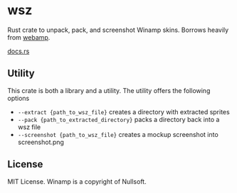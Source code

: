 # wsz

Rust crate to unpack, pack, and screenshot Winamp skins. Borrows heavily from [webamp](https://github.com/captbaritone/webamp/tree/master).

[docs.rs](https://docs.rs/wsz/latest/wsz)

## Utility

This crate is both a library and a utility. The utility offers the following options

 - `--extract {path_to_wsz_file}` creates a directory with extracted sprites
 - `--pack {path_to_extracted_directory}` packs a directory back into a wsz file
 - `--screenshot {path_to_wsz_file}` creates a mockup screenshot into screenshot.png

## License

MIT License. Winamp is a copyright of Nullsoft.
